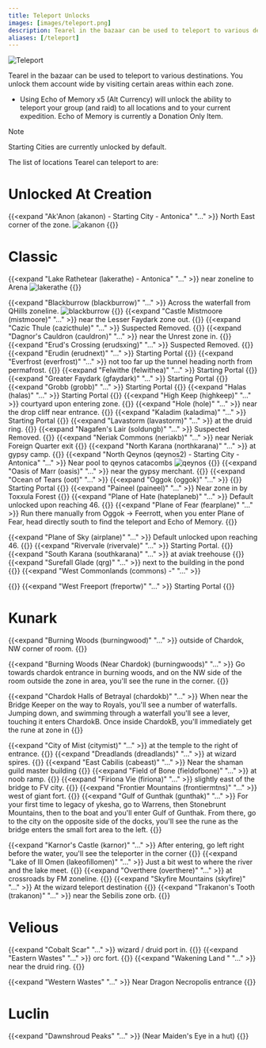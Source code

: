 ```yaml
---
title: Teleport Unlocks
images: [images/teleport.png]
description: Tearel in the bazaar can be used to teleport to various destinations for a fee. This page lists all locations unlockable.
aliases: [/teleport]
---
```


![Teleport](/images/teleport.webp)

Tearel in the bazaar can be used to teleport to various destinations. You unlock them account wide by visiting certain areas within each zone.

- Using Echo of Memory x5 (Alt Currency) will unlock the ability to teleport your group (and raid) to all locations and to your current expedition. Echo of Memory is currently a Donation Only Item.


> [!note]
> Starting Cities are currently unlocked by default.

The list of locations Tearel can teleport to are:

# Unlocked At Creation

{{<expand "Ak'Anon (akanon) - Starting City - Antonica" "..." >}}
North East corner of the zone.
![akanon](/images/teleport/akanon.png)
{{</expand>}}

# Classic
{{<expand "Lake Rathetear (lakerathe) - Antonica" "..." >}}
 near zoneline to Arena
 ![lakerathe](/images/teleport/lakerathe.png)
{{</expand>}}

{{<expand "Blackburrow (blackburrow)" "..." >}}
Across the waterfall from QHills zoneline.
 ![blackburrow](/images/teleport/blackburrow.png)
 {{</expand>}}
{{<expand "Castle Mistmoore (mistmoore)" "..." >}}
 near the Lesser Faydark zone out.
 {{</expand>}}
{{<expand "Cazic Thule (cazicthule)" "..." >}}
Suspected Removed.
{{</expand>}}
{{<expand "Dagnor's Cauldron (cauldron)" "..." >}}
 near the Unrest zone in.
 {{</expand>}}
{{<expand "Erud's Crossing (erudsxing)" "..." >}}
Suspected Removed.
{{</expand>}}
{{<expand "Erudin (erudnext)" "..." >}}
Starting Portal
{{</expand>}}
{{<expand "Everfrost (everfrost)" "..." >}}
 not too far up the tunnel heading north from permafrost.
 {{</expand>}}
{{<expand "Felwithe (felwithea)" "..." >}}
Starting Portal
{{</expand>}}
{{<expand "Greater Faydark (gfaydark)" "..." >}}
Starting Portal
{{</expand>}}
{{<expand "Grobb (grobb)" "..." >}}
Starting Portal
{{</expand>}}
{{<expand "Halas (halas)" "..." >}}
Starting Portal
{{</expand>}}
{{<expand "High Keep (highkeep)" "..." >}}
 courtyard upon entering zone.
 {{</expand>}}
{{<expand "Hole (hole)" "..." >}}
 near the drop cliff near entrance.
 {{</expand>}}
{{<expand "Kaladim (kaladima)" "..." >}}
Starting Portal
{{</expand>}}
{{<expand "Lavastorm (lavastorm)" "..." >}}
 at the druid ring.
 {{</expand>}}
{{<expand "Nagafen's Lair (soldungb)" "..." >}}
Suspected Removed.
{{</expand>}}
{{<expand "Neriak Commons (neriakb)" "..." >}}
near Neriak Foreign Quarter exit
{{</expand>}}
{{<expand "North Karana (northkarana)" "..." >}}
 at gypsy camp.
 {{</expand>}}
{{<expand "North Qeynos (qeynos2) - Starting City - Antonica" "..." >}}
Near pool to qeynos catacombs
![qeynos](qeynos2.png)
{{</expand>}}
{{<expand "Oasis of Marr (oasis)" "..." >}}
 near the gypsy merchant.
 {{</expand>}}
{{<expand "Ocean of Tears (oot)" "..." >}}
{{<expand "Oggok (oggok)" "..." >}}
{{</expand>}}
Starting Portal
{{</expand>}}
{{<expand "Paineel (paineel)" "..." >}}
Near zone in by Toxxula Forest
{{</expand>}}
{{<expand "Plane of Hate (hateplaneb)" "..." >}}
Default unlocked upon reaching 46.
{{</expand>}}
{{<expand "Plane of Fear (fearplane)" "..." >}}
Run there manually from Oggok -> Feerrott, when you enter Plane of Fear, head directly south to find the teleport and Echo of Memory.
{{</expand>}}

{{<expand "Plane of Sky (airplane)" "..." >}}
Default unlocked upon reaching 46.
{{</expand>}}
{{<expand "Rivervale (rivervale)" "..." >}}
Starting Portal.
{{</expand>}}
{{<expand "South Karana (southkarana)" "..." >}}
 at aviak treehouse
 {{</expand>}}
{{<expand "Surefall Glade (qrg)" "..." >}}
 next to the building in the pond
 {{</expand>}}
{{<expand "West Commonlands (commons) -" "..." >}}

{{</expand>}}
{{<expand "West Freeport (freportw)" "..." >}}
Starting Portal
{{</expand>}}

# Kunark

{{<expand "Burning Woods (burningwood)" "..." >}}
 outside of Chardok, NW corner of room.
 {{</expand>}}


{{<expand "Burning Woods (Near Chardok) (burningwoods)" "..." >}}
 Go towards chardok entrance in burning woods, and on the NW side of the room outside the zone in area, you'll see the rune in the corner.
{{</expand>}}

{{<expand "Chardok Halls of Betrayal (chardokb)" "..." >}}
 When near the Bridge Keeper on the way to Royals, you'll see a number of waterfalls. Jumping down, and swimming through a waterfall you'll see a lever, touching it enters ChardokB.
 Once inside ChardokB, you'll immediately get the rune at zone in
{{</expand>}}

{{<expand "City of Mist (citymist)" "..." >}}
 at the temple to the right of entrance.
 {{</expand>}}
{{<expand "Dreadlands (dreadlands)" "..." >}}
 at wizard spires.
 {{</expand>}}
{{<expand "East Cabilis (cabeast)" "..." >}}
Near the shaman guild master building
{{</expand>}}
{{<expand "Field of Bone (fieldofbone)" "..." >}}
 at noob ramp.
 {{</expand>}}
{{<expand "Firiona Vie (firiona)" "..." >}}
 slightly east of the bridge to FV city.
 {{</expand>}}
{{<expand "Frontier Mountains (frontiermtns)" "..." >}}
west of giant fort.
{{</expand>}}
{{<expand "Gulf of Gunthak (gunthak)" "..." >}}
 For your first time to legacy of ykesha, go to Warrens, then Stonebrunt Mountains, then to the boat and you'll enter Gulf of Gunthak. From there, go to the city on the opposite side of the docks, you'll see the rune as the bridge enters the small fort area to the left.
{{</expand>}}

{{<expand "Karnor's Castle (karnor)" "..." >}}
After entering, go left right before the water, you'll see the teleporter in the corner
{{</expand>}}
{{<expand "Lake of Ill Omen (lakeofillomen)" "..." >}}
 Just a bit west to where the river and the lake meet.
 {{</expand>}}
{{<expand "Overthere (overthere)" "..." >}}
 at crossroads by FM zoneline.
 {{</expand>}}
 {{<expand "Skyfire Mountains (skyfire)" "..." >}}
At the wizard teleport destination
{{</expand>}}
{{<expand "Trakanon's Tooth (trakanon)" "..." >}}
 near the Sebilis zone orb.
 {{</expand>}}

# Velious

{{<expand "Cobalt Scar" "..." >}}
 wizard / druid port in.
 {{</expand>}}
{{<expand "Eastern Wastes" "..." >}}
orc fort.
{{</expand>}}
{{<expand "Wakening Land " "..." >}}
 near the druid ring.
 {{</expand>}}

{{<expand "Western Wastes" "..." >}}
Near Dragon Necropolis entrance
{{</expand>}}


# Luclin

{{<expand "Dawnshroud Peaks" "..." >}}
 (Near Maiden's Eye in a hut)
{{</expand>}}